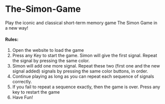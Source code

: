 # The-Simon-Game
Play the iconic and classical short-term memory game The Simon Game in a new way!

<h4>Rules: </h4>
<ol>
  <li>Open the website to load the game</li>
  <li>Press any Key to start the game. Simon will give the first signal. Repeat the signal by pressing the same color.</li>
  <li>Simon will add one more signal. Repeat these two (first one and the new signal added) signals by pressing the same color buttons, in order.</li>
  <li>Continue playing as long as you can repeat each sequence of signals correctly.</li>
  <li>If you fail to repeat a sequence exactly, then the game is over. Press any key to restart the game</li>
  <li>Have Fun!</li>
</ol>
